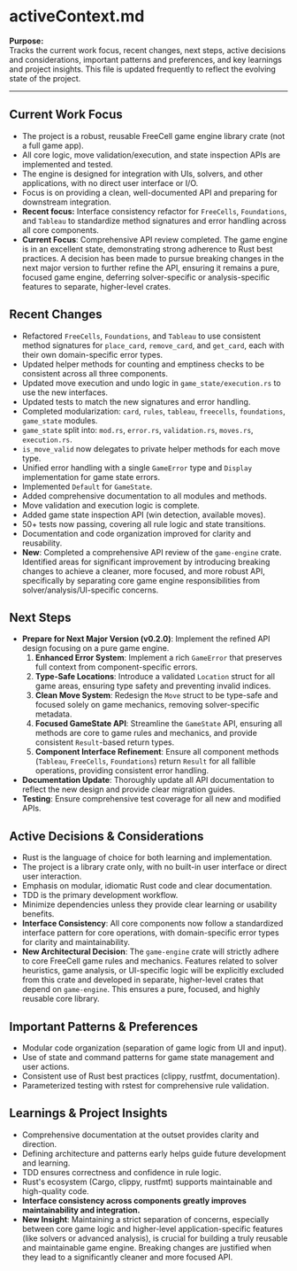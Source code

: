 # activeContext.md

**Purpose:**  
Tracks the current work focus, recent changes, next steps, active decisions and considerations, important patterns and preferences, and key learnings and project insights. This file is updated frequently to reflect the evolving state of the project.

---

## Current Work Focus

- The project is a robust, reusable FreeCell game engine library crate (not a full game app).
- All core logic, move validation/execution, and state inspection APIs are implemented and tested.
- The engine is designed for integration with UIs, solvers, and other applications, with no direct user interface or I/O.
- Focus is on providing a clean, well-documented API and preparing for downstream integration.
- **Recent focus:** Interface consistency refactor for `FreeCells`, `Foundations`, and `Tableau` to standardize method signatures and error handling across all core components.
- **Current Focus**: Comprehensive API review completed. The game engine is in an excellent state, demonstrating strong adherence to Rust best practices. A decision has been made to pursue breaking changes in the next major version to further refine the API, ensuring it remains a pure, focused game engine, deferring solver-specific or analysis-specific features to separate, higher-level crates.

## Recent Changes

- Refactored `FreeCells`, `Foundations`, and `Tableau` to use consistent method signatures for `place_card`, `remove_card`, and `get_card`, each with their own domain-specific error types.
- Updated helper methods for counting and emptiness checks to be consistent across all three components.
- Updated move execution and undo logic in `game_state/execution.rs` to use the new interfaces.
- Updated tests to match the new signatures and error handling.
- Completed modularization: `card`, `rules`, `tableau`, `freecells`, `foundations`, `game_state` modules.
- `game_state` split into: `mod.rs`, `error.rs`, `validation.rs`, `moves.rs`, `execution.rs`.
- `is_move_valid` now delegates to private helper methods for each move type.
- Unified error handling with a single `GameError` type and `Display` implementation for game state errors.
- Implemented `Default` for `GameState`.
- Added comprehensive documentation to all modules and methods.
- Move validation and execution logic is complete.
- Added game state inspection API (win detection, available moves).
- 50+ tests now passing, covering all rule logic and state transitions.
- Documentation and code organization improved for clarity and reusability.
- **New**: Completed a comprehensive API review of the `game-engine` crate. Identified areas for significant improvement by introducing breaking changes to achieve a cleaner, more focused, and more robust API, specifically by separating core game engine responsibilities from solver/analysis/UI-specific concerns.

## Next Steps

- **Prepare for Next Major Version (v0.2.0)**: Implement the refined API design focusing on a pure game engine.
    1.  **Enhanced Error System**: Implement a rich `GameError` that preserves full context from component-specific errors.
    2.  **Type-Safe Locations**: Introduce a validated `Location` struct for all game areas, ensuring type safety and preventing invalid indices.
    3.  **Clean Move System**: Redesign the `Move` struct to be type-safe and focused solely on game mechanics, removing solver-specific metadata.
    4.  **Focused GameState API**: Streamline the `GameState` API, ensuring all methods are core to game rules and mechanics, and provide consistent `Result`-based return types.
    5.  **Component Interface Refinement**: Ensure all component methods (`Tableau`, `FreeCells`, `Foundations`) return `Result` for all fallible operations, providing consistent error handling.
- **Documentation Update**: Thoroughly update all API documentation to reflect the new design and provide clear migration guides.
- **Testing**: Ensure comprehensive test coverage for all new and modified APIs.

## Active Decisions & Considerations

- Rust is the language of choice for both learning and implementation.
- The project is a library crate only, with no built-in user interface or direct user interaction.
- Emphasis on modular, idiomatic Rust code and clear documentation.
- TDD is the primary development workflow.
- Minimize dependencies unless they provide clear learning or usability benefits.
- **Interface Consistency**: All core components now follow a standardized interface pattern for core operations, with domain-specific error types for clarity and maintainability.
- **New Architectural Decision**: The `game-engine` crate will strictly adhere to core FreeCell game rules and mechanics. Features related to solver heuristics, game analysis, or UI-specific logic will be explicitly excluded from this crate and developed in separate, higher-level crates that depend on `game-engine`. This ensures a pure, focused, and highly reusable core library.

## Important Patterns & Preferences

- Modular code organization (separation of game logic from UI and input).
- Use of state and command patterns for game state management and user actions.
- Consistent use of Rust best practices (clippy, rustfmt, documentation).
- Parameterized testing with rstest for comprehensive rule validation.

## Learnings & Project Insights

- Comprehensive documentation at the outset provides clarity and direction.
- Defining architecture and patterns early helps guide future development and learning.
- TDD ensures correctness and confidence in rule logic.
- Rust's ecosystem (Cargo, clippy, rustfmt) supports maintainable and high-quality code.
- **Interface consistency across components greatly improves maintainability and integration.**
- **New Insight**: Maintaining a strict separation of concerns, especially between core game logic and higher-level application-specific features (like solvers or advanced analysis), is crucial for building a truly reusable and maintainable game engine. Breaking changes are justified when they lead to a significantly cleaner and more focused API.
